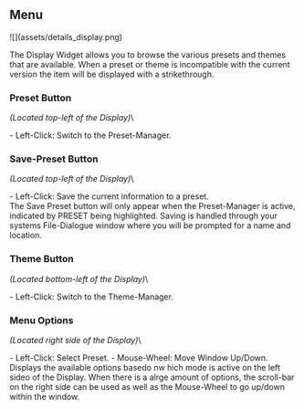 <h2 class="txt-purple">Menu</h2>
<div class="image">
![](assets/details_display.png)
</div>

The Display Widget allows you to browse the various presets and themes that are available. When
a preset or theme is incompatible with the current version the item will be displayed with a 
strikethrough.

### Preset Button
<span class="location">*(Located top-left of the Display)*</span>\
<div class="block controls bg-dark-2">
- <span class="item">Left-Click:</span> Switch to the Preset-Manager.
</div>
<span class="spacer"/>

### Save-Preset Button
<span class="location">*(Located top-left of the Display)*</span>\
<div class="block controls bg-dark-2">
- <span class="item">Left-Click:</span> Save the current information to a preset.
</div>
The Save Preset button will only appear when the Preset-Manager is active, indicated by PRESET being
highlighted. Saving is handled through your systems File-Dialogue window where you will be prompted
for a name and location.
<div class="pb"></div>

### Theme Button
<span class="location">*(Located bottom-left of the Display)*</span>\
<div class="block controls bg-dark-2">
- <span class="item">Left-Click:</span> Switch to the Theme-Manager.
</div>
<span class="spacer"/>

### Menu Options
<span class="location">*(Located right side of the Display)*</span>\
<div class="block controls bg-dark-2">
- <span class="item">Left-Click:</span> Select Preset.
- <span class="item">Mouse-Wheel:</span> Move Window Up/Down.
</div>
Displays the available options basedo nw hich mode is active on the left sideo of the Display.
When there is a alrge amount of options, the scroll-bar on the right side can be used as well as 
the Mouse-Wheel to go up/down within the window.
<div class="pb"></div>
